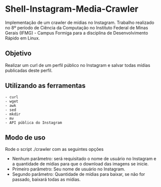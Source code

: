 # Shell-Instagram-Media-Crawler

Implementação de um crawler de mídias no Instagram. Trabalho realizado no 8º período de Ciência da Computação no Instituto Federal de Minas Gerais (IFMG) - Campus Formiga para a disciplina de Desenvolvimento Rápido em Linux.

## Objetivo
Realizar um curl de um perfil público no Instagram e salvar todas mídias publicadas deste perfil.

## Utilizando as ferramentas
	- curl
	- wget
	- awk
	- sed
	- mkdir
	- mv
	- API pública do Instagram
	
## Modo de uso
Rode o script ./crawler com as seguintes opções
- Nenhum parâmetro: será requisitado o nome de usuário no Instagram e a quantidade de mídias para que o download das imagens se inicie.
- Primeiro parâmetro: Seu nome de usuário no Instagram.
- Segundo parâmetro: Quantidade de mídias para baixar, se não for passado, baixará todas as mídias.

